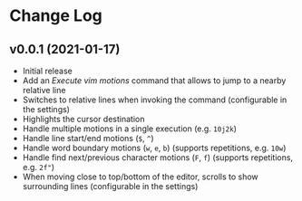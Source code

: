 # Change Log

## v0.0.1 (2021-01-17)

- Initial release
- Add an _Execute vim motions_ command that allows to jump to a nearby relative line
- Switches to relative lines when invoking the command (configurable in the settings)
- Highlights the cursor destination
- Handle multiple motions in a single execution (e.g. `10j2k`)
- Handle line start/end motions (`$`, `^`)
- Handle word boundary motions (`w`, `e`, `b`) (supports repetitions, e.g. `10w`)
- Handle find next/previous character motions (`F`, `f`) (supports repetitions, e.g. `2f"`)
- When moving close to top/bottom of the editor, scrolls to show surrounding lines (configurable in the settings)
